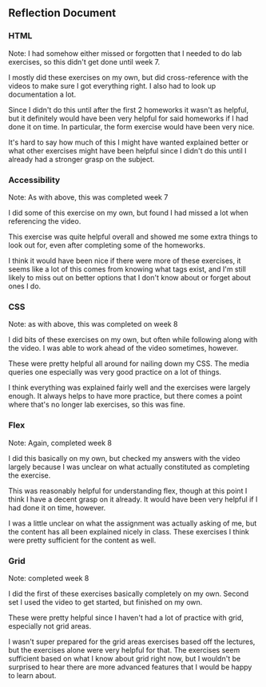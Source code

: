 ## Reflection Document

### HTML

Note: I had somehow either missed or forgotten that I needed to do lab exercises,
so this didn't get done until week 7.

I mostly did these exercises on my own, but did cross-reference with the videos
to make sure I got everything right. I also had to look up documentation a lot.

Since I didn't do this until after the first 2 homeworks it wasn't as helpful,
but it definitely would have been very helpful for said homeworks if I had done it on time.
In particular, the form exercise would have been very nice.

It's hard to say how much of this I might have wanted explained better
or what other exercises might have been helpful since I didn't do this
until I already had a stronger grasp on the subject.

### Accessibility

Note: As with above, this was completed week 7

I did some of this exercise on my own, but found I had missed a lot when referencing the video.

This exercise was quite helpful overall and showed me some extra things to look out for,
even after completing some of the homeworks.

I think it would have been nice if there were more of these exercises, it seems like
a lot of this comes from knowing what tags exist, and I'm still likely to miss out
on better options that I don't know about or forget about ones I do.


### CSS

Note: as with above, this was completed on week 8

I did bits of these exercises on my own, but often while following along with the video.
I was able to work ahead of the video sometimes, however.

These were pretty helpful all around for nailing down my CSS. The media queries one especially
was very good practice on a lot of things.

I think everything was explained fairly well and the exercises were largely enough.
It always helps to have more practice, but there comes a point where that's no longer
lab exercises, so this was fine.

### Flex

Note: Again, completed week 8

I did this basically on my own, but checked my answers with the video largely because I was 
unclear on what actually constituted as completing the exercise.

This was reasonably helpful for understanding flex, though at this point I think I have
a decent grasp on it already. It would have been very helpful if I had done it on time, 
however.

I was a little unclear on what the assignment was actually asking of me, but the content has
all been explained nicely in class. These exercises I think were pretty sufficient for the
content as well.

### Grid
Note: completed week 8

I did the first of these exercises basically completely on my own. Second set I used the video
to get started, but finished on my own.

These were pretty helpful since I haven't had a lot of practice with grid, especially not grid 
areas.

I wasn't super prepared for the grid areas exercises based off the lectures, but the exercises
alone were very helpful for that. The exercises seem sufficient based on what I know about grid
right now, but I wouldn't be surprised to hear there are more advanced features that I would be
happy to learn about.